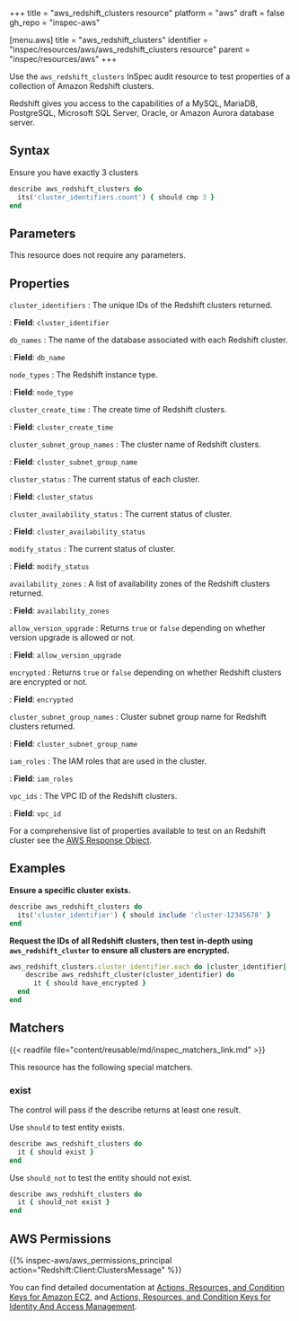 +++
title = "aws_redshift_clusters resource"
platform = "aws"
draft = false
gh_repo = "inspec-aws"

[menu.aws]
title = "aws_redshift_clusters"
identifier = "inspec/resources/aws/aws_redshift_clusters resource"
parent = "inspec/resources/aws"
+++

Use the `aws_redshift_clusters` InSpec audit resource to test properties of a collection of Amazon Redshift clusters.

Redshift gives you access to the capabilities of a MySQL, MariaDB, PostgreSQL, Microsoft SQL Server, Oracle, or Amazon Aurora database server.

## Syntax

Ensure you have exactly 3 clusters

```ruby
describe aws_redshift_clusters do
  its('cluster_identifiers.count') { should cmp 3 }
end
```

## Parameters

This resource does not require any parameters.

## Properties

`cluster_identifiers`
: The unique IDs of the Redshift clusters returned.

: **Field**: `cluster_identifier`

`db_names`
: The name of the database associated with each Redshift cluster.

: **Field**: `db_name`

`node_types`
: The Redshift instance type.

: **Field**: `node_type`

`cluster_create_time`
: The create time of Redshift clusters.

: **Field**: `cluster_create_time`

`cluster_subnet_group_names`
: The cluster name of Redshift clusters.

: **Field**: `cluster_subnet_group_name`

`cluster_status`
: The current status of each cluster.

: **Field**: `cluster_status`

`cluster_availability_status`
: The current status of cluster.

: **Field**: `cluster_availability_status`

`modify_status`
: The current status of cluster.

: **Field**: `modify_status`

`availability_zones`
: A list of availability zones of the Redshift clusters returned.

: **Field**: `availability_zones`

`allow_version_upgrade`
: Returns `true` or `false` depending on whether version upgrade is allowed or not.

: **Field**: `allow_version_upgrade`

`encrypted`
: Returns `true` or `false` depending on whether Redshift clusters are encrypted or not.

: **Field**: `encrypted`

`cluster_subnet_group_names`
: Cluster subnet group name for Redshift clusters returned.

: **Field**: `cluster_subnet_group_name`

`iam_roles`
: The IAM roles that are used in the cluster.

: **Field**: `iam_roles`

`vpc_ids`
: The VPC ID of the Redshift clusters.

: **Field**: `vpc_id`

For a comprehensive list of properties available to test on an Redshift cluster see the [AWS Response Object](https://docs.aws.amazon.com/sdk-for-ruby/v3/api/Aws/Redshift/Client.html#describe_clusters-instance_method.html).

## Examples

**Ensure a specific cluster exists.**

```ruby
describe aws_redshift_clusters do
  its('cluster_identifier') { should include 'cluster-12345678' }
end
```

**Request the IDs of all Redshift clusters, then test in-depth using `aws_redshift_cluster` to ensure all clusters are encrypted.**

```ruby
aws_redshift_clusters.cluster_identifier.each do |cluster_identifier|
    describe aws_redshift_cluster(cluster_identifier) do
      it { should have_encrypted }
  end
end
```

## Matchers

{{< readfile file="content/reusable/md/inspec_matchers_link.md" >}}

This resource has the following special matchers.

### exist

The control will pass if the describe returns at least one result.

Use `should` to test entity exists.

```ruby
describe aws_redshift_clusters do
  it { should exist }
end
```

Use `should_not` to test the entity should not exist.

```ruby
describe aws_redshift_clusters do
  it { should_not exist }
end
```

## AWS Permissions

{{% inspec-aws/aws_permissions_principal action="Redshift:Client:ClustersMessage" %}}

You can find detailed documentation at [Actions, Resources, and Condition Keys for Amazon EC2](https://docs.aws.amazon.com/IAM/latest/UserGuide/list_amazonec2.html), and [Actions, Resources, and Condition Keys for Identity And Access Management](https://docs.aws.amazon.com/IAM/latest/UserGuide/list_identityandaccessmanagement.html).
